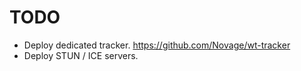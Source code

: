 
TODO
====

 - Deploy dedicated tracker. https://github.com/Novage/wt-tracker
 - Deploy STUN / ICE servers.
